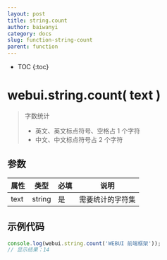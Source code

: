 ```yaml
---
layout: post
title: string.count
author: baiwanyi
category: docs
slug: function-string-count
parent: function
---
```

* TOC
{:toc}

# webui.string.count( text )
> 字数统计
> - 英文、英文标点符号、空格占 1 个字符
> - 中文、中文标点符号占 2 个字符

## 参数

| 属性   | 类型   | 必填 | 说明             |
| ------ | ------ | ---- | ---------------- |
| text | string | 是   | 需要统计的字符集 |

## 示例代码

```javascript
console.log(webui.string.count('WEBUI 前端框架'));
// 显示结果：14
```
